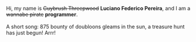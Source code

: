 Hi, my name is ~~Guybrush Threepwood~~ **Luciano Federico Pereira**, and I am a ~~wannabe pirate~~ **programmer**.<br><br>A short song: 875 bounty of doubloons gleams in the sun, a treasure hunt has just begun! Arrr!
